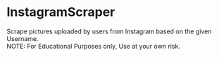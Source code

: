 # InstagramScraper

Scrape pictures uploaded by users from Instagram based on the given Username. <br> 
NOTE: For Educational Purposes only, Use at your own risk.
